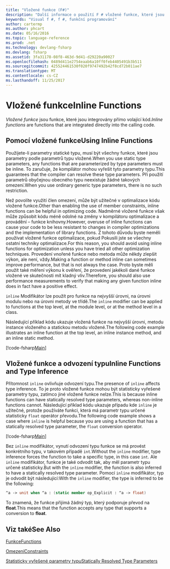 ```yaml
---
title: "Vložené funkce (F#)"
description: "Další informace o použití F # vložené funkce, které jsou integrovány přímo volající kód."
keywords: "Visual f #, f #, funkční programování"
author: cartermp
ms.author: phcart
ms.date: 05/16/2016
ms.topic: language-reference
ms.prod: .net
ms.technology: devlang-fsharp
ms.devlang: fsharp
ms.assetid: 3fa31178-08f8-463d-9d41-d29220a90027
ms.openlocfilehash: 0489d411e2754eaab6a10ff0feb4405491b3b511
ms.sourcegitcommit: 425524461530f020f9747492b42f8cd72b011ae7
ms.translationtype: MT
ms.contentlocale: cs-CZ
ms.lasthandoff: 11/25/2017
---
```

# <a name="inline-functions"></a><span data-ttu-id="e5e66-104">Vložené funkce</span><span class="sxs-lookup"><span data-stu-id="e5e66-104">Inline Functions</span></span>

<span data-ttu-id="e5e66-105">*Vložené funkce* jsou funkce, které jsou integrovány přímo volající kód.</span><span class="sxs-lookup"><span data-stu-id="e5e66-105">*Inline functions* are functions that are integrated directly into the calling code.</span></span>


## <a name="using-inline-functions"></a><span data-ttu-id="e5e66-106">Pomocí vložené funkce</span><span class="sxs-lookup"><span data-stu-id="e5e66-106">Using Inline Functions</span></span>
<span data-ttu-id="e5e66-107">Použijete-li parametry statické typu, musí být všechny funkce, které jsou parametry podle parametrů typu vložené.</span><span class="sxs-lookup"><span data-stu-id="e5e66-107">When you use static type parameters, any functions that are parameterized by type parameters must be inline.</span></span> <span data-ttu-id="e5e66-108">To zaručuje, že kompilátor mohou vyřešit tyto parametry typu.</span><span class="sxs-lookup"><span data-stu-id="e5e66-108">This guarantees that the compiler can resolve these type parameters.</span></span> <span data-ttu-id="e5e66-109">Při použití parametrů obyčejnou obecného typu neexistuje žádné takových omezení.</span><span class="sxs-lookup"><span data-stu-id="e5e66-109">When you use ordinary generic type parameters, there is no such restriction.</span></span>

<span data-ttu-id="e5e66-110">Než povolíte využití člen omezení, může být užitečné v optimalizace kódu vložené funkce.</span><span class="sxs-lookup"><span data-stu-id="e5e66-110">Other than enabling the use of member constraints, inline functions can be helpful in optimizing code.</span></span> <span data-ttu-id="e5e66-111">Nadměrné vložené funkce však může způsobit kódu méně odolné na změny v kompilátoru optimalizace a provádění – funkce knihovny.</span><span class="sxs-lookup"><span data-stu-id="e5e66-111">However, overuse of inline functions can cause your code to be less resistant to changes in compiler optimizations and the implementation of library functions.</span></span> <span data-ttu-id="e5e66-112">Z tohoto důvodu byste neměli používat vložené funkce optimalizace, pokud Pokusili jste se všechny ostatní techniky optimalizace.</span><span class="sxs-lookup"><span data-stu-id="e5e66-112">For this reason, you should avoid using inline functions for optimization unless you have tried all other optimization techniques.</span></span> <span data-ttu-id="e5e66-113">Provedení vnořené funkce nebo metoda může někdy zlepšit výkon, ale není, vždy.</span><span class="sxs-lookup"><span data-stu-id="e5e66-113">Making a function or method inline can sometimes improve performance, but that is not always the case.</span></span> <span data-ttu-id="e5e66-114">Proto byste měli použít také měření výkonu k ověření, že provedení jakékoli dané funkce vložené ve skutečnosti mít kladný vliv.</span><span class="sxs-lookup"><span data-stu-id="e5e66-114">Therefore, you should also use performance measurements to verify that making any given function inline does in fact have a positive effect.</span></span>

<span data-ttu-id="e5e66-115">`inline` Modifikátor lze použít pro funkce na nejvyšší úrovni, na úrovni modulu nebo na úrovni metody ve třídě.</span><span class="sxs-lookup"><span data-stu-id="e5e66-115">The `inline` modifier can be applied to functions at the top level, at the module level, or at the method level in a class.</span></span>

<span data-ttu-id="e5e66-116">Následující příklad kódu ukazuje vložená funkce na nejvyšší úrovni, metodu instance vloženého a statickou metodu vložené.</span><span class="sxs-lookup"><span data-stu-id="e5e66-116">The following code example illustrates an inline function at the top level, an inline instance method, and an inline static method.</span></span>

[!code-fsharp[Main](../../../../samples/snippets/fsharp/lang-ref-3/snippet201.fs)]
    
## <a name="inline-functions-and-type-inference"></a><span data-ttu-id="e5e66-117">Vložené funkce a odvození typu</span><span class="sxs-lookup"><span data-stu-id="e5e66-117">Inline Functions and Type Inference</span></span>
<span data-ttu-id="e5e66-118">Přítomnost `inline` ovlivňuje odvození typu.</span><span class="sxs-lookup"><span data-stu-id="e5e66-118">The presence of `inline` affects type inference.</span></span> <span data-ttu-id="e5e66-119">To je proto vložené funkce mohou být statisticky vyřešené parametry typu, zatímco jiné vložené funkce nelze.</span><span class="sxs-lookup"><span data-stu-id="e5e66-119">This is because inline functions can have statically resolved type parameters, whereas non-inline functions cannot.</span></span> <span data-ttu-id="e5e66-120">Následující příklad kódu ukazuje případu kde `inline` je užitečné, protože používáte funkci, která má parametr typu určené statisticky `float` operátor převodu.</span><span class="sxs-lookup"><span data-stu-id="e5e66-120">The following code example shows a case where `inline` is helpful because you are using a function that has a statically resolved type parameter, the `float` conversion operator.</span></span>

[!code-fsharp[Main](../../../../samples/snippets/fsharp/lang-ref-3/snippet202.fs)]

<span data-ttu-id="e5e66-121">Bez `inline` modifikátor, vynutí odvození typu funkce se má provést konkrétního typu, v takovém případě `int`.</span><span class="sxs-lookup"><span data-stu-id="e5e66-121">Without the `inline` modifier, type inference forces the function to take a specific type, in this case `int`.</span></span> <span data-ttu-id="e5e66-122">Ale `inline` modifikátor, funkce je také odvodit tak, aby měl parametr typu určené statisticky.</span><span class="sxs-lookup"><span data-stu-id="e5e66-122">But with the `inline` modifier, the function is also inferred to have a statically resolved type parameter.</span></span> <span data-ttu-id="e5e66-123">Pomocí `inline` modifikátor, typ je odvodit být následující:</span><span class="sxs-lookup"><span data-stu-id="e5e66-123">With the `inline` modifier, the type is inferred to be the following:</span></span>

```fsharp
^a -> unit when ^a : (static member op_Explicit : ^a -> float)
```

<span data-ttu-id="e5e66-124">To znamená, že funkce přijímá žádný typ, který podporuje převod na **float**.</span><span class="sxs-lookup"><span data-stu-id="e5e66-124">This means that the function accepts any type that supports a conversion to **float**.</span></span>


## <a name="see-also"></a><span data-ttu-id="e5e66-125">Viz také</span><span class="sxs-lookup"><span data-stu-id="e5e66-125">See Also</span></span>
[<span data-ttu-id="e5e66-126">Funkce</span><span class="sxs-lookup"><span data-stu-id="e5e66-126">Functions</span></span>](index.md)

[<span data-ttu-id="e5e66-127">Omezení</span><span class="sxs-lookup"><span data-stu-id="e5e66-127">Constraints</span></span>](../generics/constraints.md)

[<span data-ttu-id="e5e66-128">Statisticky vyřešené parametry typu</span><span class="sxs-lookup"><span data-stu-id="e5e66-128">Statically Resolved Type Parameters</span></span>](../generics/statically-resolved-type-parameters.md)
